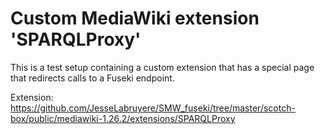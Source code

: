 # Custom MediaWiki extension 'SPARQLProxy'
This is a test setup containing a custom extension that has a special page that redirects calls to a Fuseki endpoint.

Extension: https://github.com/JesseLabruyere/SMW_fuseki/tree/master/scotch-box/public/mediawiki-1.26.2/extensions/SPARQLProxy

